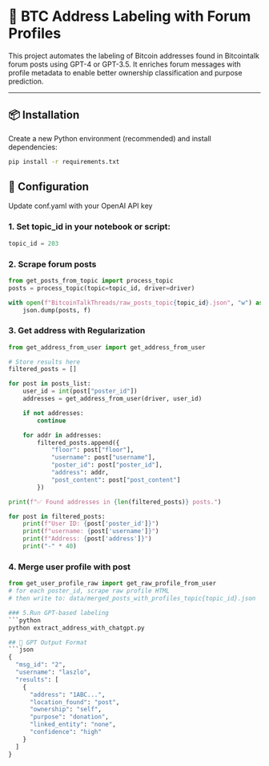 # 🧠 BTC Address Labeling with Forum Profiles

This project automates the labeling of Bitcoin addresses found in Bitcointalk forum posts using GPT-4 or GPT-3.5. It enriches forum messages with profile metadata to enable better ownership classification and purpose prediction.

---

## 📦 Installation

Create a new Python environment (recommended) and install dependencies:

```bash
pip install -r requirements.txt
```
## 🔧 Configuration
Update conf.yaml with your OpenAI API key

### 1. Set topic_id in your notebook or script:
```python
topic_id = 203
```
### 2. Scrape forum posts
```python
from get_posts_from_topic import process_topic
posts = process_topic(topic=topic_id, driver=driver)

with open(f"BitcoinTalkThreads/raw_posts_topic{topic_id}.json", "w") as f:
    json.dump(posts, f)
```
### 3. Get address with Regularization
```python
from get_address_from_user import get_address_from_user

# Store results here
filtered_posts = []

for post in posts_list:
    user_id = int(post["poster_id"])
    addresses = get_address_from_user(driver, user_id)

    if not addresses:
        continue

    for addr in addresses:
        filtered_posts.append({
            "floor": post["floor"],
            "username": post["username"],
            "poster_id": post["poster_id"],
            "address": addr,
            "post_content": post["post_content"]
        })

print(f"✅ Found addresses in {len(filtered_posts)} posts.")

for post in filtered_posts:
    print(f"User ID: {post['poster_id']}")
    print(f"username: {post['username']}")
    print(f"Address: {post['address']}")
    print("-" * 40)
```
### 4. Merge user profile with post
```python
from get_user_profile_raw import get_raw_profile_from_user
# for each poster_id, scrape raw profile HTML
# then write to: data/merged_posts_with_profiles_topic{topic_id}.json

### 5.Run GPT-based labeling
```python
python extract_address_with_chatgpt.py

## 📄 GPT Output Format
```json
{
  "msg_id": "2",
  "username": "laszlo",
  "results": [
    {
      "address": "1ABC...",
      "location_found": "post",
      "ownership": "self",
      "purpose": "donation",
      "linked_entity": "none",
      "confidence": "high"
    }
  ]
}
```
